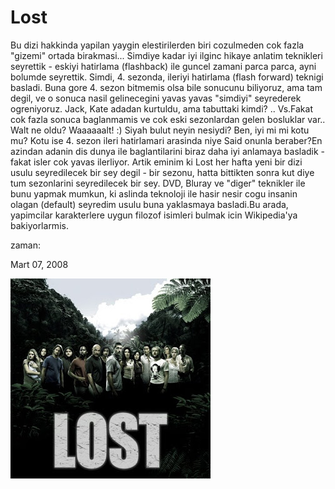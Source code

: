 # Lost
Bu dizi hakkinda yapilan yaygin elestirilerden biri cozulmeden cok fazla "gizemi" ortada birakmasi... Simdiye kadar iyi ilginc hikaye anlatim teknikleri seyrettik - eskiyi hatirlama (flashback) ile guncel zamani parca parca, ayni bolumde seyrettik. Simdi, 4. sezonda, ileriyi hatirlama (flash forward) teknigi basladi. Buna gore 4. sezon bitmemis olsa bile sonucunu biliyoruz, ama tam degil, ve o sonuca nasil gelinecegini yavas yavas "simdiyi" seyrederek ogreniyoruz. Jack, Kate adadan kurtuldu, ama tabuttaki kimdi? .. Vs.Fakat cok fazla sonuca baglanmamis ve cok eski sezonlardan gelen bosluklar var.. Walt ne oldu? Waaaaaalt! :) Siyah bulut neyin nesiydi? Ben, iyi mi mi kotu mu? Kotu ise 4. sezon ileri hatirlamari arasinda niye Said onunla beraber?En azindan adanin dis dunya ile baglantilarini biraz daha iyi anlamaya basladik - fakat isler cok yavas ilerliyor. Artik eminim ki Lost her hafta yeni bir dizi usulu seyredilecek bir sey degil - bir sezonu, hatta bittikten sonra kut diye tum sezonlarini seyredilecek bir sey. DVD, Bluray ve "diger" teknikler ile bunu yapmak mumkun, ki aslinda teknoloji ile hasir nesir cogu insanin olagan (default) seyredim usulu buna yaklasmaya basladi.Bu arada, yapimcilar karakterlere uygun filozof isimleri bulmak icin Wikipedia'ya bakiyorlarmis.







zaman:

Mart 07, 2008










![](Lost-season2mynd3.jpg)
